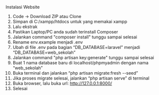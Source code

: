 Instalasi Website

1. Code -> Download ZIP atau Clone
2. Simpan di C:/xampp/htdocs untuk yang memakai xampp 
3. Lalu ekstrak
4. Pastikan Laptop/PC anda sudah terinstall Composer
5. Jalankan command "composer install" tunggu sampai selesai
6. Rename env.example menjadi .env
7. Ubah di file .env pada bagian “DB_DATABASE=laravel” menjadi “DB_DATABASE=web_sekolah”
8. Jalankan command "php artisan key:generate" tunggu sampai selesai
9. Buat 1 nama database baru di localhost/phpmyadmin dengan nama “web_sekolah”
10. Buka terminal dan jalankan “php artisan migrate:fresh --seed”
11. Jika proses migrate selesai, jalankan “php artisan serve” di terminal
12. Buka browser, lalu buka url: http://127.0.0.1:8000/
13. Selesai

